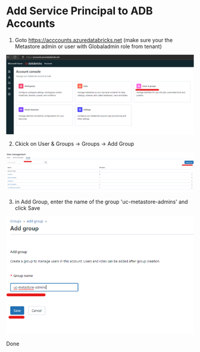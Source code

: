 # Add Service Principal to ADB Accounts

1. Goto https://acccounts.azuredatabricks.net (make sure your the Metastore admin or user with Globaladmin role from tenant)

![Adb Accounts](/imagery/adbaccounts.png)

2. Ckick on User & Groups -> Groups -> Add Group

![create group](/imagery/adbaccounts-users-groups.png)

3. in Add Group, enter the name of the group 'uc-metastore-admins' and click Save

![Add Group](/imagery/adbaccounts-add-group.png)

Done